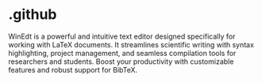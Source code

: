 # .github
WinEdt is a powerful and intuitive text editor designed specifically for working with LaTeX documents. It streamlines scientific writing with syntax highlighting, project management, and seamless compilation tools for researchers and students. Boost your productivity with customizable features and robust support for BibTeX.
